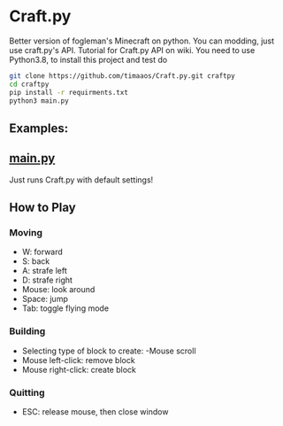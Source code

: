 # Craft.py

Better version of fogleman's Minecraft on python. You can modding, just use craft.py's API. Tutorial for Craft.py API on wiki. You need to use Python3.8, to install this project and test do
```sh
git clone https://github.com/timaaos/Craft.py.git craftpy
cd craftpy
pip install -r requirments.txt
python3 main.py
```
## Examples:
## [main.py](https://github.com/timaaos/Craft.py/blob/master/main.py)
Just runs Craft.py with default settings!
## How to Play

### Moving

- W: forward
- S: back
- A: strafe left
- D: strafe right
- Mouse: look around
- Space: jump
- Tab: toggle flying mode

### Building

- Selecting type of block to create:
    -Mouse scroll
- Mouse left-click: remove block
- Mouse right-click: create block

### Quitting

- ESC: release mouse, then close window
